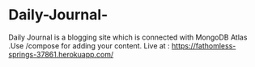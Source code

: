 # Daily-Journal-
Daily Journal is a blogging site which is connected with MongoDB Atlas .Use /compose for adding your content.
Live at : https://fathomless-springs-37861.herokuapp.com/
